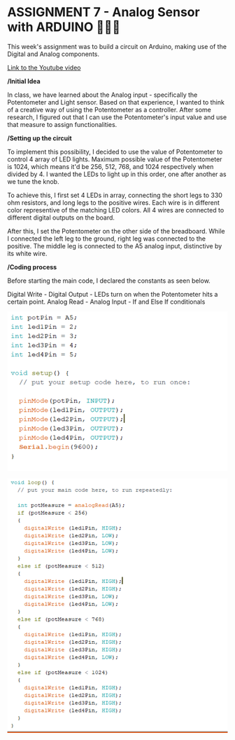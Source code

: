 # **ASSIGNMENT 7 - Analog Sensor with ARDUINO** 🎨🔮✨ #
This week's assignment was to build a circuit on Arduino, making use of the Digital and Analog components.

[Link to the Youtube video](https://youtu.be/JKJx49o2sLA)

**/Initial Idea**

In class, we have learned about the Analog input - specifically the Potentometer and Light sensor.
Based on that experience, I wanted to think of a creative way of using the Potentometer as a controller.
After some research, I figured out that I can use the Potentometer's input value and use that measure to assign functionalities.

**/Setting up the circuit**

To implement this possibility, I decided to use the value of Potentometer to control 4 array of LED lights. 
Maximum possible value of the Potentometer is 1024, which means it'd be 256, 512, 768, and 1024 respectively when divided by 4.
I wanted the LEDs to light up in this order, one after another as we tune the knob.

To achieve this, I first set 4 LEDs in array, connecting the short legs to 330 ohm resistors, and long legs to the positive wires. 
Each wire is in different color representive of the matching LED colors. All 4 wires are connected to different digital outputs on the board.

After this, I set the Potentometer on the other side of the breadboard. While I connected the left leg to the ground, right leg was connected to the positive. The middle leg is connected to the A5 analog input, distinctive by its white wire. 

**/Coding process**

Before starting the main code, I declared the constants as seen below.

Digital Write - Digital Output - LEDs turn on when the Potentometer hits a certain point.
Analog Read - Analog Input - 
If and Else If conditionals

![image](https://github.com/batoxpr/introtoim/blob/a99fa049b9a06362589a6eeb48a2d4dbc7160428/assets/assignment%207_2.PNG)

![image](https://github.com/batoxpr/introtoim/blob/dec963ddd85c4fec0989ee39452b2d8ac61a804b/assets/assignment%207.PNG)



